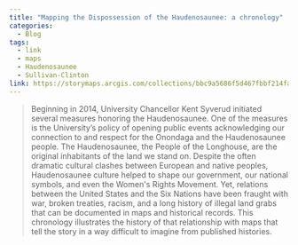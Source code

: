 ```yaml
---
title: "Mapping the Dispossession of the Haudenosaunee: a chronology"
categories:
  - Blog
tags:
  - link
  - maps
  - Haudenosaunee
  - Sullivan-Clinton
link: https://storymaps.arcgis.com/collections/bbc9a5686f5d467fbbf214fa5c696910
---
```

> Beginning in 2014, University Chancellor Kent Syverud initiated several measures honoring the Haudenosaunee. One of the measures is the University’s policy of opening public events acknowledging our connection to and respect for the Onondaga and the Haudenosaunee people.   The Haudenosaunee,  the People of the Longhouse, are the original inhabitants of the land we stand on.  Despite the often dramatic cultural clashes between European and native peoples, Haudenosaunee culture helped to shape our government, our national symbols, and even the Women's Rights Movement. Yet, relations between the United States and the Six Nations have been fraught with war, broken treaties, racism, and a long history of illegal land grabs that can be documented in maps and historical records. This chronology illustrates the history of that relationship with maps that tell the story in a way difficult to imagine from published histories.